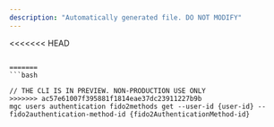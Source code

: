 ```yaml
---
description: "Automatically generated file. DO NOT MODIFY"
---
```


<<<<<<< HEAD
```cli

=======
```bash

// THE CLI IS IN PREVIEW. NON-PRODUCTION USE ONLY
>>>>>>> ac57e61007f395881f1814eae37dc23911227b9b
mgc users authentication fido2methods get --user-id {user-id} --fido2authentication-method-id {fido2AuthenticationMethod-id}

```